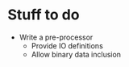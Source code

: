Stuff to do
===========

  - Write a pre-processor
    - Provide IO definitions
    - Allow binary data inclusion

